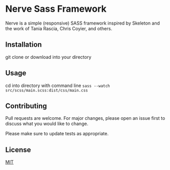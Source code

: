 # Nerve Sass Framework

Nerve is a simple (responsive) SASS framework inspired by Skeleton and the work of Tania Rascia, Chris Coyier, and others.

## Installation

git clone or download into your directory

## Usage

cd into directory with command line
```sass --watch src/scss/main.scss:dist/css/main.css```

## Contributing
Pull requests are welcome. For major changes, please open an issue first to discuss what you would like to change.

Please make sure to update tests as appropriate.

## License
[MIT](https://choosealicense.com/licenses/mit/)
